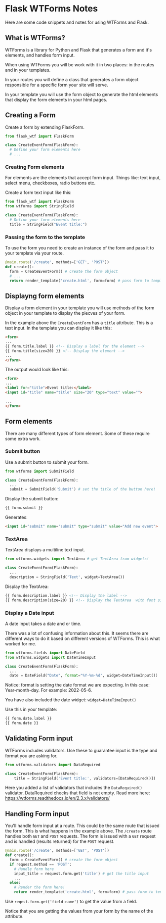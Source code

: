 # Flask WTForms Notes

Here are some code snippets and notes for using WTForms and Flask. 

## What is WTForms?

WTForms is a library for Python and Flask that generates a form and it's elements, and 
handles form input. 

When using WTForms you will be work with it in two places: in the routes and in your
templates.  

In your routes you will define a class that generates a form object responsible for a 
specific form your site will serve. 

In your template you will use the form object to generate the html elements that display 
the form elements in your html pages. 

## Creating a Form

Create a form by extending FlaskForm. 

```Python
from flask_wtf import FlaskForm

class CreateEventForm(FlaskForm):
  # Define your form elements here
  # ...
```

### Creating Form elements 

For elements are the elements that accept form input. Things like: text input, select menu, 
checkboxes, radio buttons etc. 

Create a form text input like this: 

```Python
from flask_wtf import FlaskForm
from wtforms import StringField

class CreateEventForm(FlaskForm):
  # Define your form elements here
  title = StringField("Event title:")
```

### Passing the form to the template

To use the form you need to create an instance of the form and pass it to your template 
via your route.

```Python
@main.route('/create', methods=['GET', 'POST'])
def create():
  form = CreateEventForm() # create the form object
  # ...
  return render_template('create.html', form=form) # pass form to template
```

## Displayng form elements 

Display a form element in your template you will use methods of the form object in your 
template to display the piecves of your form. 

In the example above the `CreateEventForm` has a `title` attribute. This is a text input. 
In the template you can display it like this: 

```HTML
<form>
...
{{ form.title.label }} <!-- Display a label for the element -->
{{ form.title(size=20) }} <!-- Display the element -->
...
</form>
```

The output would look like this: 

```HTML
<form>
...
<label for="title">Event title:</label>
<input id="title" name="title" size="20" type="text" value="">

...
</form>
```

## Form elements

There are many different types of form element. Some of these require some extra
work. 

### Submit button

Use a submit button to submit your form. 

```Python
from wtforms import SubmitField

class CreateEventForm(FlaskForm):
  ...
  submit = SubmitField('Submit') # set the title of the button here! 
```

Display the submit button: 

```HTML
{{ form.submit }}
```

Generates: 

```HTML
<input id="submit" name="submit" type="submit" value="Add new event">
```

### TextArea

TextArea displays a multiline text input. 

```Python
from wtforms.widgets import TextArea # get TextArea from widgets!

class CreateEventForm(FlaskForm):
  ...
  description = StringField('Text', widget=TextArea())
```

Display the TextArea:

```HTML
{{ form.description.label }} <!-- Display the label -->
{{ form.description(size=20) }} <!-- Display the TextArea  with font size 20 -->
```

### Display a Date input 

A date input takes a date and or time. 

There was a lot of confusing information about this. It seems there are 
different ways to do it based on different versions of WTForms. This is 
what worked for me. 

```Python
from wtforms.fields import DateField
from wtforms.widgets import DateTimeInput

class CreateEventForm(FlaskForm):
  ...
  date = DateField("Date", format="%Y-%m-%d", widget=DateTimeInput())
```

Notice: format is setting the date format we are expecting. In this case: 
Year-month-day. For example: 2022-05-6. 

You have also included the date widget: `widget=DateTimeInput()`

Use this in your template: 

```HTML
{{ form.date.label }}
{{ form.date }}
```

## Validating Form input 

WTForms includes validators. Use these to guarantee input is the type and 
format you are asking for. 

```Python
from wtforms.validators import DataRequired

class CreateEventForm(FlaskForm):
    title = StringField('Event title:', validators=[DataRequired()])
```

Here you added a list of validators that includes the `DataRequired()` 
validator. DataRequired checks that field is not empty. Read more here: 
https://wtforms.readthedocs.io/en/2.3.x/validators/

## Handling Form input

You'll handle form input at a route. This could be the same route that 
issued the form. This is what happens in the example above. The `/create` 
route handles both `GET` and `POST` requests. The form is issued with a `GET` 
request and is handled (results returned) for the `POST` request. 

```Python
@main.route('/create', methods=['GET', 'POST'])
def create():
  form = CreateEventForm() # create the form object
  if request.method == 'POST':
    # Handle form here
    input_title = request.form.get('title') # get the title input 
    ...
  else: 
    # Render the form here!
    return render_template('create.html', form=form) # pass form to template
```

Use `reqest.form.get('field-name')` to get the value from a field. 

Notice that you are getting the values from your form by the name of the 
attribute. 


